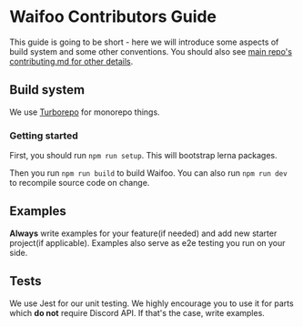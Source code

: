 # Waifoo Contributors Guide
This guide is going to be short - here we will introduce some aspects of build system and some other conventions.
You should also see [main repo's contributing.md for other details](https://github.com/Discordoo/discordoo/blob/develop/CONTRIBUTING.md).

## Build system
We use [Turborepo](https://github.com/vercel/turborepo) for monorepo things.

### Getting started
First, you should run `npm run setup`. This will bootstrap lerna packages.

Then you run `npm run build` to build Waifoo. You can also run `npm run dev` to recompile source code on change.

## Examples
**Always** write examples for your feature(if needed) and add new starter project(if applicable). Examples also serve as e2e testing you run on your side.

## Tests
We use Jest for our unit testing. We highly encourage you to use it for parts which **do not** require Discord API. If that's the case, write examples.
